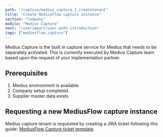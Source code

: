 ```yaml
---
path: "/capture/medius_capture_1_createtenant"
title: "Create MediusFlow capture instance"
section: "Company"
module: "Medius Capture"
next: "/userimport/user-auth-introduction"
tags: ["mediusflow_capture"]
---
```

Medius Capture is the built in capture service for Medius that needs to be separately activated. This is currently executed by Medius Capture team based upon the request of your implementation partner. 

## Prerequisites
1. Medius environment is available
2. Company setup completed
3. Supplier master data exists

## Requesting a new MediusFlow capture instance
Medius capture tenant is requested by creating a JIRA ticket following this guide: [MediusFlow Capture ticket template](https://medius.atlassian.net/wiki/spaces/MFP/pages/85493125/Ticket+templates#Tickettemplates-MediusFlowcaptureactivation(Mediusinternalandpartners)).

